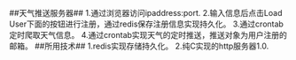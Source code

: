 ##天气推送服务器##
  1.通过浏览器访问ipaddress:port.
  2.输入信息后点击Load User下面的按钮进行注册，通过redis保存注册信息实现持久化。
  3.通过crontab定时爬取天气信息。
  4.通过crontab实现天气的定时推送，推送对象为用户注册的邮箱。
##所用技术##
  1.redis实现存储持久化。
  2.纯C实现的http服务器1.0.
